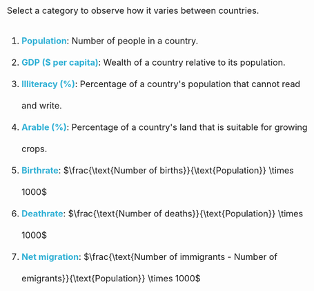<style>
body {
  font-size: 20px;
  line-height: 2.5;
}
b, strong {
   color: #31b0d5;
   }
</style>

Select a category to observe how it varies between countries.

1. **Population**: Number of people in a country.
2. **GDP ($ per capita)**: Wealth of a country relative to its population.
3. **Illiteracy (%)**: Percentage of a country's population that cannot read and write.
4. **Arable (%)**: Percentage of a country's land that is suitable for growing crops.
5. **Birthrate**: $\frac{\text{Number of births}}{\text{Population}} \times 1000$
6. **Deathrate**: $\frac{\text{Number of deaths}}{\text{Population}} \times 1000$
7. **Net migration**: $\frac{\text{Number of immigrants - Number of emigrants}}{\text{Population}} \times 1000$
